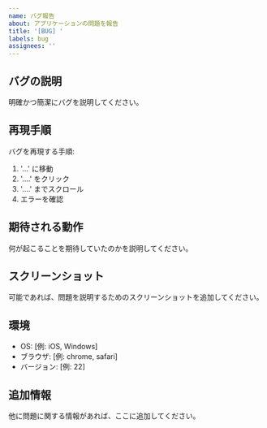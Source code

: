 ```yaml
---
name: バグ報告
about: アプリケーションの問題を報告
title: '[BUG] '
labels: bug
assignees: ''
---
```


## バグの説明
明確かつ簡潔にバグを説明してください。

## 再現手順
バグを再現する手順:
1. '...' に移動
2. '....' をクリック
3. '....' までスクロール
4. エラーを確認

## 期待される動作
何が起こることを期待していたのかを説明してください。

## スクリーンショット
可能であれば、問題を説明するためのスクリーンショットを追加してください。

## 環境
 - OS: [例: iOS, Windows]
 - ブラウザ: [例: chrome, safari]
 - バージョン: [例: 22]

## 追加情報
他に問題に関する情報があれば、ここに追加してください。